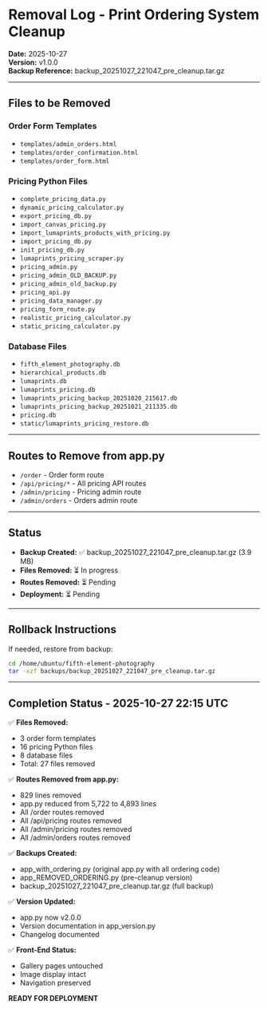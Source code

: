 # Removal Log - Print Ordering System Cleanup
**Date:** 2025-10-27  
**Version:** v1.0.0  
**Backup Reference:** backup_20251027_221047_pre_cleanup.tar.gz

---

## Files to be Removed

### Order Form Templates
- `templates/admin_orders.html`
- `templates/order_confirmation.html`
- `templates/order_form.html`

### Pricing Python Files
- `complete_pricing_data.py`
- `dynamic_pricing_calculator.py`
- `export_pricing_db.py`
- `import_canvas_pricing.py`
- `import_lumaprints_products_with_pricing.py`
- `import_pricing_db.py`
- `init_pricing_db.py`
- `lumaprints_pricing_scraper.py`
- `pricing_admin.py`
- `pricing_admin_OLD_BACKUP.py`
- `pricing_admin_old_backup.py`
- `pricing_api.py`
- `pricing_data_manager.py`
- `pricing_form_route.py`
- `realistic_pricing_calculator.py`
- `static_pricing_calculator.py`

### Database Files
- `fifth_element_photography.db`
- `hierarchical_products.db`
- `lumaprints.db`
- `lumaprints_pricing.db`
- `lumaprints_pricing_backup_20251020_215617.db`
- `lumaprints_pricing_backup_20251021_211335.db`
- `pricing.db`
- `static/lumaprints_pricing_restore.db`

---

## Routes to Remove from app.py
- `/order` - Order form route
- `/api/pricing/*` - All pricing API routes
- `/admin/pricing` - Pricing admin route
- `/admin/orders` - Orders admin route

---

## Status
- **Backup Created:** ✅ backup_20251027_221047_pre_cleanup.tar.gz (3.9 MB)
- **Files Removed:** ⏳ In progress
- **Routes Removed:** ⏳ Pending
- **Deployment:** ⏳ Pending

---

## Rollback Instructions
If needed, restore from backup:
```bash
cd /home/ubuntu/fifth-element-photography
tar -xzf backups/backup_20251027_221047_pre_cleanup.tar.gz
```


---

## Completion Status - 2025-10-27 22:15 UTC

✅ **Files Removed:**
- 3 order form templates
- 16 pricing Python files  
- 8 database files
- Total: 27 files removed

✅ **Routes Removed from app.py:**
- 829 lines removed
- app.py reduced from 5,722 to 4,893 lines
- All /order routes removed
- All /api/pricing routes removed
- All /admin/pricing routes removed
- All /admin/orders routes removed

✅ **Backups Created:**
- app_with_ordering.py (original app.py with all ordering code)
- app_REMOVED_ORDERING.py (pre-cleanup version)
- backup_20251027_221047_pre_cleanup.tar.gz (full backup)

✅ **Version Updated:**
- app.py now v2.0.0
- Version documentation in app_version.py
- Changelog documented

✅ **Front-End Status:**
- Gallery pages untouched
- Image display intact
- Navigation preserved

**READY FOR DEPLOYMENT**
